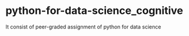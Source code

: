 # python-for-data-science_cognitive
It consist of peer-graded assignment of python for data science

